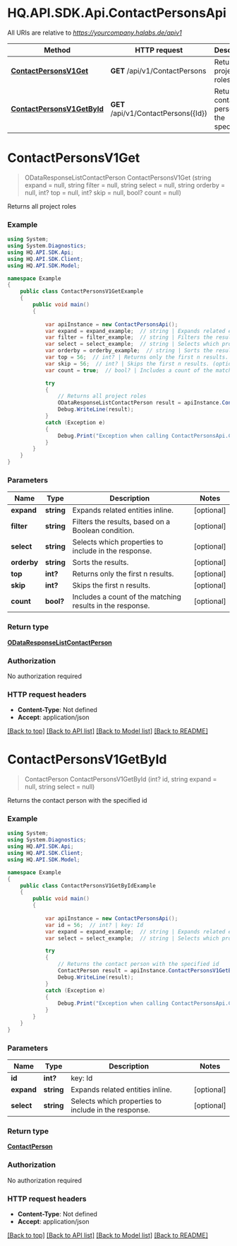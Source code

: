# HQ.API.SDK.Api.ContactPersonsApi

All URIs are relative to *https://yourcompany.hqlabs.de/apiv1*

Method | HTTP request | Description
------------- | ------------- | -------------
[**ContactPersonsV1Get**](ContactPersonsApi.md#contactpersonsv1get) | **GET** /api/v1/ContactPersons | Returns all project roles
[**ContactPersonsV1GetById**](ContactPersonsApi.md#contactpersonsv1getbyid) | **GET** /api/v1/ContactPersons({Id}) | Returns the contact person with the specified id


<a name="contactpersonsv1get"></a>
# **ContactPersonsV1Get**
> ODataResponseListContactPerson ContactPersonsV1Get (string expand = null, string filter = null, string select = null, string orderby = null, int? top = null, int? skip = null, bool? count = null)

Returns all project roles

### Example
```csharp
using System;
using System.Diagnostics;
using HQ.API.SDK.Api;
using HQ.API.SDK.Client;
using HQ.API.SDK.Model;

namespace Example
{
    public class ContactPersonsV1GetExample
    {
        public void main()
        {
            
            var apiInstance = new ContactPersonsApi();
            var expand = expand_example;  // string | Expands related entities inline. (optional) 
            var filter = filter_example;  // string | Filters the results, based on a Boolean condition. (optional) 
            var select = select_example;  // string | Selects which properties to include in the response. (optional) 
            var orderby = orderby_example;  // string | Sorts the results. (optional) 
            var top = 56;  // int? | Returns only the first n results. (optional) 
            var skip = 56;  // int? | Skips the first n results. (optional) 
            var count = true;  // bool? | Includes a count of the matching results in the response. (optional) 

            try
            {
                // Returns all project roles
                ODataResponseListContactPerson result = apiInstance.ContactPersonsV1Get(expand, filter, select, orderby, top, skip, count);
                Debug.WriteLine(result);
            }
            catch (Exception e)
            {
                Debug.Print("Exception when calling ContactPersonsApi.ContactPersonsV1Get: " + e.Message );
            }
        }
    }
}
```

### Parameters

Name | Type | Description  | Notes
------------- | ------------- | ------------- | -------------
 **expand** | **string**| Expands related entities inline. | [optional] 
 **filter** | **string**| Filters the results, based on a Boolean condition. | [optional] 
 **select** | **string**| Selects which properties to include in the response. | [optional] 
 **orderby** | **string**| Sorts the results. | [optional] 
 **top** | **int?**| Returns only the first n results. | [optional] 
 **skip** | **int?**| Skips the first n results. | [optional] 
 **count** | **bool?**| Includes a count of the matching results in the response. | [optional] 

### Return type

[**ODataResponseListContactPerson**](ODataResponseListContactPerson.md)

### Authorization

No authorization required

### HTTP request headers

 - **Content-Type**: Not defined
 - **Accept**: application/json

[[Back to top]](#) [[Back to API list]](../README.md#documentation-for-api-endpoints) [[Back to Model list]](../README.md#documentation-for-models) [[Back to README]](../README.md)

<a name="contactpersonsv1getbyid"></a>
# **ContactPersonsV1GetById**
> ContactPerson ContactPersonsV1GetById (int? id, string expand = null, string select = null)

Returns the contact person with the specified id

### Example
```csharp
using System;
using System.Diagnostics;
using HQ.API.SDK.Api;
using HQ.API.SDK.Client;
using HQ.API.SDK.Model;

namespace Example
{
    public class ContactPersonsV1GetByIdExample
    {
        public void main()
        {
            
            var apiInstance = new ContactPersonsApi();
            var id = 56;  // int? | key: Id
            var expand = expand_example;  // string | Expands related entities inline. (optional) 
            var select = select_example;  // string | Selects which properties to include in the response. (optional) 

            try
            {
                // Returns the contact person with the specified id
                ContactPerson result = apiInstance.ContactPersonsV1GetById(id, expand, select);
                Debug.WriteLine(result);
            }
            catch (Exception e)
            {
                Debug.Print("Exception when calling ContactPersonsApi.ContactPersonsV1GetById: " + e.Message );
            }
        }
    }
}
```

### Parameters

Name | Type | Description  | Notes
------------- | ------------- | ------------- | -------------
 **id** | **int?**| key: Id | 
 **expand** | **string**| Expands related entities inline. | [optional] 
 **select** | **string**| Selects which properties to include in the response. | [optional] 

### Return type

[**ContactPerson**](ContactPerson.md)

### Authorization

No authorization required

### HTTP request headers

 - **Content-Type**: Not defined
 - **Accept**: application/json

[[Back to top]](#) [[Back to API list]](../README.md#documentation-for-api-endpoints) [[Back to Model list]](../README.md#documentation-for-models) [[Back to README]](../README.md)

